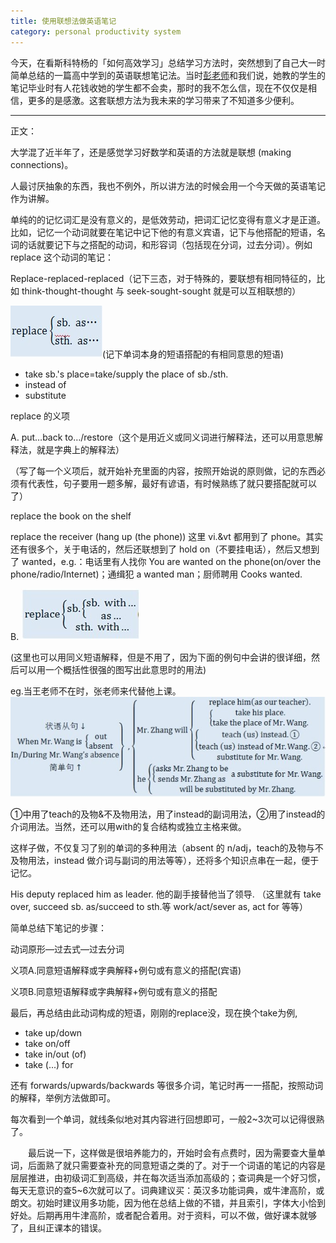```yaml
---
title: 使用联想法做英语笔记
category: personal productivity system
---
```


今天，在看斯科特杨的「如何高效学习」总结学习方法时，突然想到了自己大一时简单总结的一篇高中学到的英语联想笔记法。当时[彭老师](/2011/11/11/teacher-peng-remarks)和我们说，她教的学生的笔记毕业时有人花钱收她的学生都不会卖，那时的我不怎么信，现在不仅仅是相信，更多的是感激。这套联想方法为我未来的学习带来了不知道多少便利。

---------

正文：

大学混了近半年了，还是感觉学习好数学和英语的方法就是联想 (making connections)。

人最讨厌抽象的东西，我也不例外，所以讲方法的时候会用一个今天做的英语笔记作为讲解。

单纯的的记忆词汇是没有意义的，是低效劳动，把词汇记忆变得有意义才是正道。比如，记忆一个动词就要在笔记中记下他的有意义宾语，记下与他搭配的短语，名词的话就要记下与之搭配的动词，和形容词（包括现在分词，过去分词）。例如 replace 这个动词的笔记：

Replace-replaced-replaced（记下三态，对于特殊的，要联想有相同特征的，比如 think-thought-thought 与 seek-sought-sought 就是可以互相联想的）

![replace](/assets/images/replace-phrase.jpg)(记下单词本身的短语搭配的有相同意思的短语)

- take sb.'s place=take/supply the place of sb./sth.
- instead of
- substitute

replace 的义项

A. put…back to…/restore（这个是用近义或同义词进行解释法，还可以用意思解释法，就是字典上的解释法）

（写了每一个义项后，就开始补充里面的内容，按照开始说的原则做，记的东西必须有代表性，句子要用一题多解，最好有谚语，有时候熟练了就只要搭配就可以了）

replace the book on the shelf

replace the receiver (hang up (the phone)) 这里 vi.&vt 都用到了 phone。其实还有很多个，关于电话的，然后还联想到了 hold on（不要挂电话），然后又想到了 wanted，e.g.：电话里有人找你 You are wanted on the phone(on/over the phone/radio/Internet)；通缉犯 a wanted man；厨师聘用 Cooks wanted.

B. ![replace](/assets/images/replace-phrase-detail.jpg)

(这里也可以用同义短语解释，但是不用了，因为下面的例句中会讲的很详细，然后可以用一个概括性很强的图写出此意思时的用法)

eg.当王老师不在时，张老师来代替他上课。
![replace](/assets/images/replace-sentence.jpg)

①中用了teach的及物&不及物用法，用了instead的副词用法，②用了instead的介词用法。当然，还可以用with的复合结构或独立主格来做。

这样子做，不仅复习了别的单词的多种用法（absent 的 n/adj，teach的及物与不及物用法，instead 做介词与副词的用法等等），还将多个知识点串在一起，便于记忆。

His deputy replaced him as leader. 他的副手接替他当了领导. （这里就有 take over, succeed sb. as/succeed to sth.等 work/act/sever as, act for 等等）

简单总结下笔记的步骤：

动词原形—过去式—过去分词

义项A.同意短语解释或字典解释+例句或有意义的搭配(宾语)

义项B.同意短语解释或字典解释+例句或有意义的搭配

最后，再总结由此动词构成的短语，刚刚的replace没，现在换个take为例,

- take up/down
- take on/off
- take in/out (of)
- take (...) for

还有 forwards/upwards/backwards 等很多介词，笔记时再一一搭配，按照动词的解释，举例方法做即可。

每次看到一个单词，就线条似地对其内容进行回想即可，一般2~3次可以记得很熟了。

　　最后说一下，这样做是很培养能力的，开始时会有点费时，因为需要查大量单词，后面熟了就只需要查补充的同意短语之类的了。对于一个词语的笔记的内容是层层推进，由初级词汇到高级，并在每次适当添加高级的；查词典是一个好习惯，每天无意识的查5~6次就可以了。词典建议买：英汉多功能词典，或牛津高阶，或朗文。初始时建议用多功能，因为他在总结上做的不错，并且索引，字体大小恰到好处。后期再用牛津高阶，或者配合着用。对于资料，可以不做，做好课本就够了，且纠正课本的错误。

